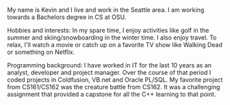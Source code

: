 My name is Kevin and I live and work in the Seattle area. I am working towards a Bachelors degree in CS at OSU.

Hobbies and interests: 
In my spare time, I enjoy activities like golf in the summer and skiing/snowboarding in the winter time. I also enjoy travel. To relax, I'll watch a movie or catch up on a favorite TV show like Walking Dead or something on Netflix.

Programming background: 
I have worked in IT for the last 10 years as an analyst, developer and project manager. Over the course of that period I coded projects in Coldfusion, VB.net and Oracle PL/SQL. My favorite project from CS161/CS162 was the creature battle from CS162. It was a challenging assignment that provided a capstone for all the C++ learning to that point.
